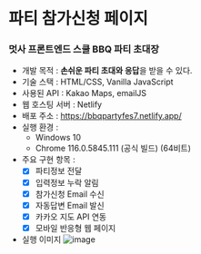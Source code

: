 # 파티 참가신청 페이지
### 멋사 프론트엔드 스쿨 BBQ 파티 초대장
- 개발 목적 : **손쉬운 파티 초대와 응답**을 받을 수 있다.
- 기술 스택 : HTML/CSS, Vanilla JavaScript
- 사용된 API : Kakao Maps, emailJS
- 웹 호스팅 서버 : Netlify
- 배포 주소 : https://bbqpartyfes7.netlify.app/
- 실행 환경 :
  - Windows 10
  - Chrome 116.0.5845.111 (공식 빌드) (64비트)
- 주요 구현 항목 :
  - [x] 파티정보 전달
  - [x] 입력정보 누락 알림
  - [x] 참가신청 Email 수신
  - [x] 자동답변 Email 발신
  - [x] 카카오 지도 API 연동
  - [x] 모바일 반응형 웹 페이지
- 실행 이미지
![image](https://github.com/redcontroller/invitation/assets/11751089/b1216a93-4f04-4819-894a-cd82fe2b9cde)


